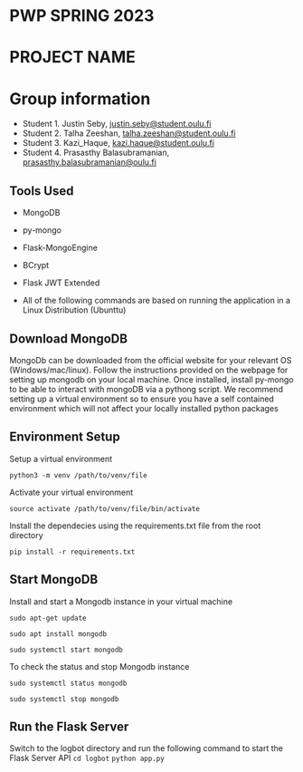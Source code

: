 # PWP SPRING 2023
# PROJECT NAME
# Group information
* Student 1. Justin Seby, justin.seby@student.oulu.fi
* Student 2. Talha Zeeshan, talha.zeeshan@student.oulu.fi
* Student 3. Kazi_Haque, kazi.haque@student.oulu.fi
* Student 4. Prasasthy Balasubramanian, prasasthy.balasubramanian@oulu.fi

## Tools Used

* MongoDB
* py-mongo
* Flask-MongoEngine
* BCrypt
* Flask JWT Extended

* All of the following commands are based on running the application in a Linux Distribution (Ubunttu)

## Download MongoDB 
MongoDb can be downloaded from the official website for your relevant OS (Windows/mac/linux). Follow the instructions provided on the webpage for setting up mongodb on your local machine. Once installed, install py-mongo to be able to interact with mongoDB via a pythong script.
We recommend setting up a virtual environment so to ensure you have a self contained environment which will not affect your locally installed python packages

## Environment Setup

Setup a virtual environment

`python3 -m venv /path/to/venv/file`

Activate your virtual environment

`source activate /path/to/venv/file/bin/activate`

Install the dependecies using the requirements.txt file from the root directory

`pip install -r requirements.txt`

## Start MongoDB
Install and start a Mongodb instance in your virtual machine

`sudo apt-get update`

`sudo apt install mongodb`

`sudo systemctl start mongodb`


To check the status and stop Mongodb instance

`sudo systemctl status mongodb`

`sudo systemctl stop mongodb`


## Run the Flask Server
Switch to the logbot directory and run the following command to start the Flask Server API
`cd logbot`
`python app.py`

